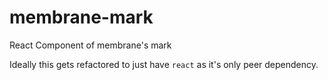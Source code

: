 # membrane-mark

React Component of membrane's mark

Ideally this gets refactored to just have `react` as it's only peer dependency.
